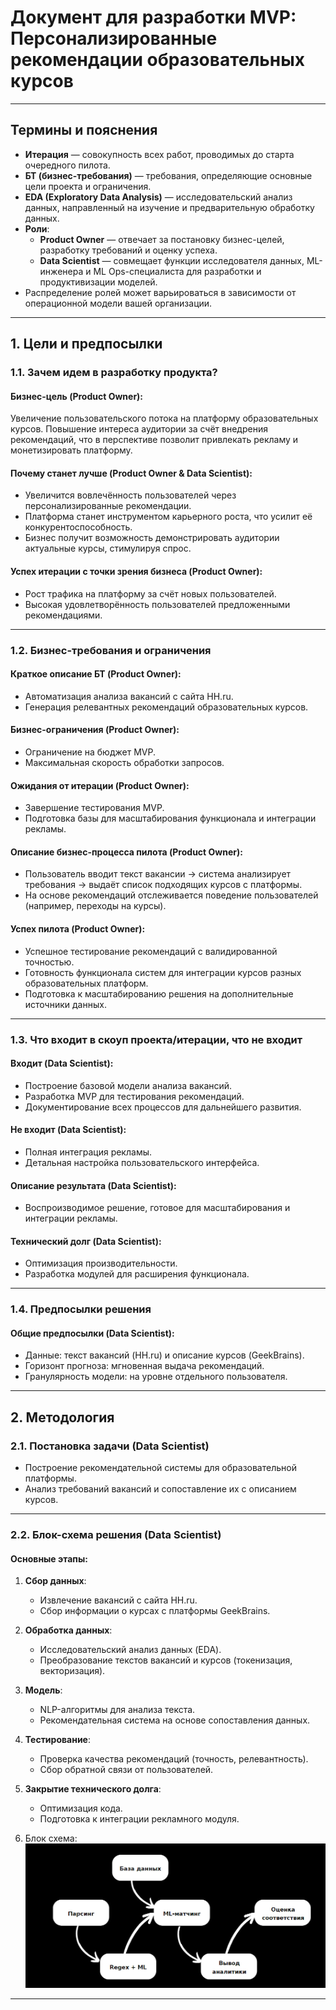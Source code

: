 # Документ для разработки MVP: Персонализированные рекомендации образовательных курсов

---

## Термины и пояснения

- **Итерация** — совокупность всех работ, проводимых до старта очередного пилота.  
- **БТ (бизнес-требования)** — требования, определяющие основные цели проекта и ограничения.  
- **EDA (Exploratory Data Analysis)** — исследовательский анализ данных, направленный на изучение и предварительную обработку данных.  
- **Роли**:  
  - **Product Owner** — отвечает за постановку бизнес-целей, разработку требований и оценку успеха.  
  - **Data Scientist** — совмещает функции исследователя данных, ML-инженера и ML Ops-специалиста для разработки и продуктивизации моделей.  
- Распределение ролей может варьироваться в зависимости от операционной модели вашей организации.

---

## 1. Цели и предпосылки

### 1.1. Зачем идем в разработку продукта?

#### Бизнес-цель (Product Owner):  
Увеличение пользовательского потока на платформу образовательных курсов. Повышение интереса аудитории за счёт внедрения рекомендаций, что в перспективе позволит привлекать рекламу и монетизировать платформу.  

#### Почему станет лучше (Product Owner & Data Scientist):  
- Увеличится вовлечённость пользователей через персонализированные рекомендации.  
- Платформа станет инструментом карьерного роста, что усилит её конкурентоспособность.  
- Бизнес получит возможность демонстрировать аудитории актуальные курсы, стимулируя спрос.  

#### Успех итерации с точки зрения бизнеса (Product Owner):  
- Рост трафика на платформу за счёт новых пользователей.  
- Высокая удовлетворённость пользователей предложенными рекомендациями.  

---

### 1.2. Бизнес-требования и ограничения

#### Краткое описание БТ (Product Owner):  
- Автоматизация анализа вакансий с сайта HH.ru.  
- Генерация релевантных рекомендаций образовательных курсов.  
 

#### Бизнес-ограничения (Product Owner):  
- Ограничение на бюджет MVP.  
- Максимальная скорость обработки запросов.  

#### Ожидания от итерации (Product Owner):  
- Завершение тестирования MVP.  
- Подготовка базы для масштабирования функционала и интеграции рекламы.  

#### Описание бизнес-процесса пилота (Product Owner):  
- Пользователь вводит текст вакансии → система анализирует требования → выдаёт список подходящих курсов с платформы.  
- На основе рекомендаций отслеживается поведение пользователей (например, переходы на курсы).  

#### Успех пилота (Product Owner):  
- Успешное тестирование рекомендаций с валидированной точностью.  
- Готовность функционала систем для интеграции курсов разных образовательных платформ.  
- Подготовка к масштабированию решения на дополнительные источники данных.  

---

### 1.3. Что входит в скоуп проекта/итерации, что не входит

#### Входит (Data Scientist):  
- Построение базовой модели анализа вакансий.  
- Разработка MVP для тестирования рекомендаций.  
- Документирование всех процессов для дальнейшего развития.  

#### Не входит (Data Scientist):  
- Полная интеграция рекламы.  
- Детальная настройка пользовательского интерфейса.  

#### Описание результата (Data Scientist):  
- Воспроизводимое решение, готовое для масштабирования и интеграции рекламы.  

#### Технический долг (Data Scientist):  
- Оптимизация производительности.  
- Разработка модулей для расширения функционала.  

---

### 1.4. Предпосылки решения

#### Общие предпосылки (Data Scientist):  
- Данные: текст вакансий (HH.ru) и описание курсов (GeekBrains).  
- Горизонт прогноза: мгновенная выдача рекомендаций.  
- Гранулярность модели: на уровне отдельного пользователя.  

---

## 2. Методология

### 2.1. Постановка задачи (Data Scientist)  
- Построение рекомендательной системы для образовательной платформы.  
- Анализ требований вакансий и сопоставление их с описанием курсов.  

---

### 2.2. Блок-схема решения (Data Scientist)  

#### Основные этапы:  
1. **Сбор данных**:  
   - Извлечение вакансий с сайта HH.ru.  
   - Сбор информации о курсах с платформы GeekBrains.  

2. **Обработка данных**:  
   - Исследовательский анализ данных (EDA).  
   - Преобразование текстов вакансий и курсов (токенизация, векторизация).  

3. **Модель**:  
   - NLP-алгоритмы для анализа текста.  
   - Рекомендательная система на основе сопоставления данных.  

4. **Тестирование**:  
   - Проверка качества рекомендаций (точность, релевантность).  
   - Сбор обратной связи от пользователей.  

5. **Закрытие технического долга**:  
   - Оптимизация кода.  
   - Подготовка к интеграции рекламного модуля.  
6. Блок схема:
![Схема работы программы](docs\sheme.jpg)


---


